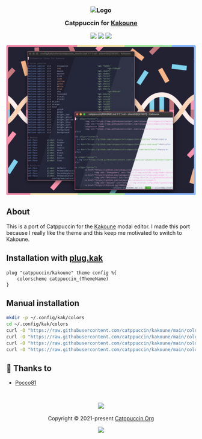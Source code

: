 <h3 align="center">
	<img src="https://raw.githubusercontent.com/catppuccin/catppuccin/main/assets/logos/exports/1544x1544_circle.png" width="100" alt="Logo"/><br/>
	<img src="https://raw.githubusercontent.com/catppuccin/catppuccin/main/assets/misc/transparent.png" height="30" width="0px"/>
	Catppuccin for <a href="https://github.com/mawww/kakoune">Kakoune</a>
	<img src="https://raw.githubusercontent.com/catppuccin/catppuccin/main/assets/misc/transparent.png" height="30" width="0px"/>
</h3>

<p align="center">
    <a href="https://github.com/catppuccin/kakoune/stargazers"><img src="https://img.shields.io/github/stars/catppuccin/kakoune?colorA=363a4f&colorB=b7bdf8&style=for-the-badge"></a>
    <a href="https://github.com/catppuccin/kakoune/issues"><img src="https://img.shields.io/github/issues/catppuccin/kakoune?colorA=363a4f&colorB=f5a97f&style=for-the-badge"></a>
    <a href="https://github.com/catppuccin/kakoune/contributors"><img src="https://img.shields.io/github/contributors/catppuccin/kakoune?colorA=363a4f&colorB=a6da95&style=for-the-badge"></a>
</p>

<p align="center">
  <img src="https://raw.githubusercontent.com/catppuccin/kakoune/main/assets/res.webp"/>
</p>

## About
This is a port of Catppuccin for the [Kakoune](https://kakoune.org) modal editor. I made this port because I really like the theme and this keep me motivated to switch to Kakoune.

## Installation with [plug.kak](https://github.com/andreyorst/plug.kak)

```kak
plug "catppuccin/kakoune" theme config %{
	colorscheme catppuccin_(ThemeName)
}
```

## Manual installation

```sh
mkdir -p ~/.config/kak/colors
cd ~/.config/kak/colors
curl -O "https://raw.githubusercontent.com/catppuccin/kakoune/main/colors/catppuccin_mocha.kak"
curl -O "https://raw.githubusercontent.com/catppuccin/kakoune/main/colors/catppuccin_mocchiato.kak"
curl -O "https://raw.githubusercontent.com/catppuccin/kakoune/main/colors/catppuccin_frappe.kak"
curl -O "https://raw.githubusercontent.com/catppuccin/kakoune/main/colors/catppuccin_latte.kak"
```

## 💝 Thanks to

- [Pocco81](https://github.com/Pocco81)

&nbsp;

<p align="center"><img src="https://raw.githubusercontent.com/catppuccin/catppuccin/main/assets/footers/gray0_ctp_on_line.svg?sanitize=true" /></p>
<p align="center">Copyright &copy; 2021-present <a href="https://github.com/catppuccin" target="_blank">Catppuccin Org</a>
<p align="center"><a href="https://github.com/catppuccin/catppuccin/blob/main/LICENSE"><img src="https://img.shields.io/static/v1.svg?style=for-the-badge&label=License&message=MIT&logoColor=d9e0ee&colorA=363a4f&colorB=b7bdf8"/></a></p>
